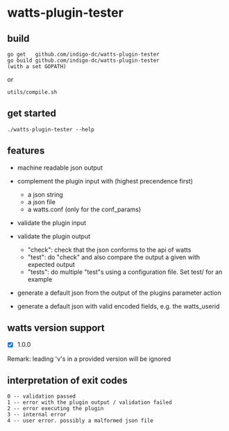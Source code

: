 watts-plugin-tester
====

build
---
```
go get   github.com/indigo-dc/watts-plugin-tester
go build github.com/indigo-dc/watts-plugin-tester
(with a set GOPATH)
```
or
```
utils/compile.sh
```

get started
---
```
./watts-plugin-tester --help
```

features
---
- machine readable json output
- complement the plugin input with (highest precendence first)
	- a json string
	- a json file
	- a watts.conf (only for the conf_params)
	
- validate the plugin input
- validate the plugin output
	- "check": check that the json conforms to the api of watts
	- "test": do "check" and also compare the output a given with expected output
	- "tests": do multiple "test"s using a configuration file. Set test/ for an example
	
- generate a default json from the output of the plugins parameter action
- generate a default json with valid encoded fields, e.g. the watts_userid



watts version support
---
- [x] 1.0.0

Remark: leading 'v's in a provided version will be ignored


interpretation of exit codes
---
	0 -- validation passed
	1 -- error with the plugin output / validation failed
	2 -- error executing the plugin
	3 -- internal error
	4 -- user error. possibly a malformed json file
